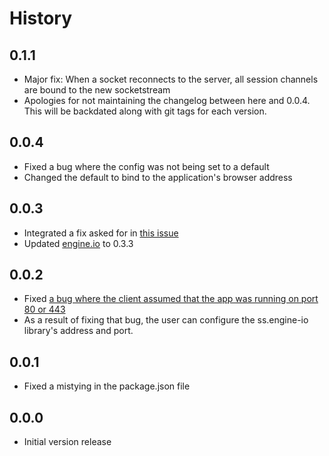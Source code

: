 History
===

0.1.1
---

- Major fix: When a socket reconnects to the server, all session channels are bound to the new socketstream
- Apologies for not maintaining the changelog between here and 0.0.4. This will be backdated along with git tags for each version.

0.0.4
---

- Fixed a bug where the config was not being set to a default
- Changed the default to bind to the application's browser address

0.0.3
---

- Integrated a fix asked for in [this issue](https://github.com/socketstream/socketstream/issues/309)
- Updated [engine.io](https://github.com/LearnBoost/engine.io) to 0.3.3


0.0.2
---

- Fixed [a bug where the client assumed that the app was running on port 80 or 443](https://github.com/Anephenix/ss-engine.io/issues/1)
- As a result of fixing that bug, the user can configure the ss.engine-io library's address and port.


0.0.1 
---

- Fixed a mistying in the package.json file


0.0.0 
---

- Initial version release